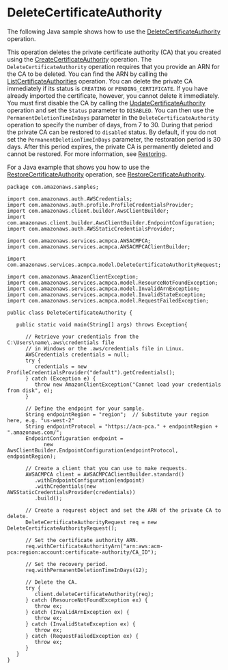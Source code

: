# DeleteCertificateAuthority<a name="JavaApi-DeleteCertificateAuthority"></a>

The following Java sample shows how to use the [DeleteCertificateAuthority](https://docs.aws.amazon.com/acm-pca/latest/APIReference/API_DeleteCertificateAuthority.html) operation\.

This operation deletes the private certificate authority \(CA\) that you created using the [CreateCertificateAuthority](https://docs.aws.amazon.com/acm-pca/latest/APIReference/API_CreateCertificateAuthority.html) operation\. The `DeleteCertificateAuthority` operation requires that you provide an ARN for the CA to be deleted\. You can find the ARN by calling the [ListCertificateAuthorities](https://docs.aws.amazon.com/acm-pca/latest/APIReference/API_ListCertificateAuthorities.html) operation\. You can delete the private CA immediately if its status is `CREATING` or `PENDING_CERTIFICATE`\. If you have already imported the certificate, however, you cannot delete it immediately\. You must first disable the CA by calling the [UpdateCertificateAuthority](https://docs.aws.amazon.com/acm-pca/latest/APIReference/API_UpdateCertificateAuthority.html) operation and set the `Status` parameter to `DISABLED`\. You can then use the `PermanentDeletionTimeInDays` parameter in the `DeleteCertificateAuthority` operation to specify the number of days, from 7 to 30\. During that period the private CA can be restored to `disabled` status\. By default, if you do not set the `PermanentDeletionTimeInDays` parameter, the restoration period is 30 days\. After this period expires, the private CA is permanently deleted and cannot be restored\. For more information, see [Restoring](PCARestoreCA.md)\. 

For a Java example that shows you how to use the [RestoreCertificateAuthority](https://docs.aws.amazon.com/acm-pca/latest/APIReference/API_RestoreCertificateAuthority.html) operation, see [RestoreCertificateAuthority](JavaApi-RestoreCertificateAuthority.md)\. 

```
package com.amazonaws.samples;

import com.amazonaws.auth.AWSCredentials;
import com.amazonaws.auth.profile.ProfileCredentialsProvider;
import com.amazonaws.client.builder.AwsClientBuilder;
import com.amazonaws.client.builder.AwsClientBuilder.EndpointConfiguration;
import com.amazonaws.auth.AWSStaticCredentialsProvider;

import com.amazonaws.services.acmpca.AWSACMPCA;
import com.amazonaws.services.acmpca.AWSACMPCAClientBuilder;

import com.amazonaws.services.acmpca.model.DeleteCertificateAuthorityRequest;

import com.amazonaws.AmazonClientException;
import com.amazonaws.services.acmpca.model.ResourceNotFoundException;
import com.amazonaws.services.acmpca.model.InvalidArnException;
import com.amazonaws.services.acmpca.model.InvalidStateException;
import com.amazonaws.services.acmpca.model.RequestFailedException;

public class DeleteCertificateAuthority {

   public static void main(String[] args) throws Exception{

      // Retrieve your credentials from the C:\Users\name\.aws\credentials file
      // in Windows or the .aws/credentials file in Linux.
      AWSCredentials credentials = null;
      try {
         credentials = new ProfileCredentialsProvider("default").getCredentials();
      } catch (Exception e) {
         throw new AmazonClientException("Cannot load your credentials from disk", e);
      }

      // Define the endpoint for your sample.
      String endpointRegion = "region";  // Substitute your region here, e.g. "us-west-2"
      String endpointProtocol = "https://acm-pca." + endpointRegion + ".amazonaws.com/";
      EndpointConfiguration endpoint =
            new AwsClientBuilder.EndpointConfiguration(endpointProtocol, endpointRegion);

      // Create a client that you can use to make requests.
      AWSACMPCA client = AWSACMPCAClientBuilder.standard()
         .withEndpointConfiguration(endpoint)
         .withCredentials(new AWSStaticCredentialsProvider(credentials))
         .build();

      // Create a requrest object and set the ARN of the private CA to delete.
      DeleteCertificateAuthorityRequest req = new DeleteCertificateAuthorityRequest();

      // Set the certificate authority ARN.
      req.withCertificateAuthorityArn("arn:aws:acm-pca:region:account:certificate-authority/CA_ID");
            
      // Set the recovery period.
      req.withPermanentDeletionTimeInDays(12);            

      // Delete the CA.
      try {
         client.deleteCertificateAuthority(req);
      } catch (ResourceNotFoundException ex) {
         throw ex;
      } catch (InvalidArnException ex) {
         throw ex;
      } catch (InvalidStateException ex) {
         throw ex;
      } catch (RequestFailedException ex) {
         throw ex;
      }
   }
}
```